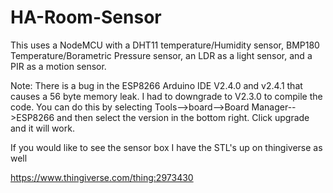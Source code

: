# HA-Room-Sensor

This uses a NodeMCU with a DHT11 temperature/Humidity sensor, BMP180 Temperature/Borametric Pressure sensor, an LDR as a light sensor, and a PIR as a motion sensor.

Note: There is a bug in the ESP8266 Arduino IDE V2.4.0 and v2.4.1 that causes a 56 byte memory leak. I had to downgrade to V2.3.0 to compile the code. You can do this by selecting Tools-->board-->Board Manager-->ESP8266 and then select the version in the bottom right. Click upgrade and it will work.

If you would like to see the sensor box I have the STL's up on thingiverse as well

https://www.thingiverse.com/thing:2973430

